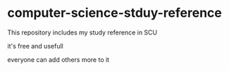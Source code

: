 # computer-science-stduy-reference

This repository includes my study reference in SCU

it's free and usefull

everyone can add others more to it

